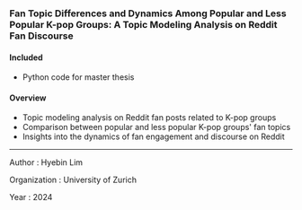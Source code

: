 ### Fan Topic Differences and Dynamics Among Popular and Less Popular K-pop Groups: A Topic Modeling Analysis on Reddit Fan Discourse


#### Included
- Python code for master thesis

#### Overview
- Topic modeling analysis on Reddit fan posts related to K-pop groups
- Comparison between popular and less popular K-pop groups' fan topics
- Insights into the dynamics of fan engagement and discourse on Reddit

---
Author : Hyebin Lim

Organization : University of Zurich

Year : 2024
